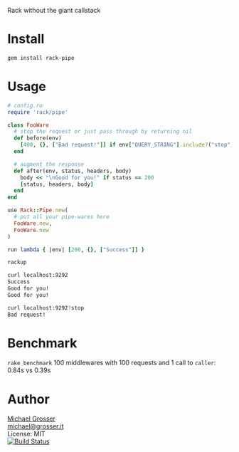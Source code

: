 Rack without the giant callstack

Install
=======

```Bash
gem install rack-pipe
```

Usage
=====


<!-- example -->
```Ruby
# config.ru
require 'rack/pipe'

class FooWare
  # stop the request or just pass through by returning nil
  def before(env)
    [400, {}, ["Bad request!"]] if env["QUERY_STRING"].include?("stop")
  end

  # augment the response
  def after(env, status, headers, body)
    body << "\nGood for you!" if status == 200
    [status, headers, body]
  end
end

use Rack::Pipe.new(
  # put all your pipe-wares here
  FooWare.new,
  FooWare.new
)

run lambda { |env| [200, {}, ["Success"]] }
```
<!-- example -->

```Bash
rackup

curl localhost:9292
Success
Good for you!
Good for you!

curl localhost:9292?stop
Bad request!
```

# Benchmark
`rake benchmark`
100 middlewares with 100 requests and 1 call to `caller`: 0.84s vs 0.39s

Author
======
[Michael Grosser](http://grosser.it)<br/>
michael@grosser.it<br/>
License: MIT<br/>
[![Build Status](https://travis-ci.org/grosser/rack-pipe.png)](https://travis-ci.org/grosser/rack-pipe)
